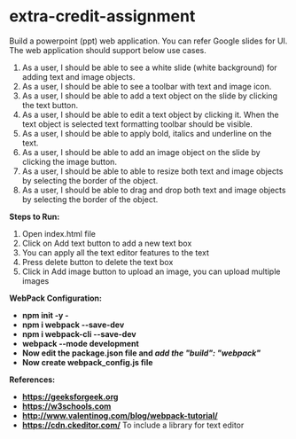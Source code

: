 # extra-credit-assignment
Build a powerpoint (ppt) web application. You can refer Google slides for UI. The web application should support below use cases.
1) As a user, I should be able to see a white slide (white background) for adding text and image objects.
2) As a user, I should be able to see a toolbar with text and image icon.
3) As a user, I should be able to add a text object on the slide by clicking the text button.
4) As a user, I should be able to edit a text object by clicking it. When the text object is selected text formatting toolbar should be visible.
5) As a user, I should be able to apply bold, italics and underline on the text.
6) As a user, I should be able to add an image object on the slide by clicking the image button.
7) As a user, I should be able to able to resize both text and image objects by selecting the border of the object.
8) As a user, I should be able to drag and drop both text and image objects by selecting the border of the object.

**Steps to Run:**
1. Open index.html file
2. Click on Add text button to add a new text box
3. You can apply all the text editor features to the text
4. Press delete button to delete the text box
5. Click in Add image button to upload an image, you can upload multiple images 

**WebPack Configuration:**
- **npm init -y -** 
- **npm i webpack --save-dev** 
- **npm i webpack-cli --save-dev** 
- **webpack --mode development** 
- **Now edit the package.json file and _add the "build": "webpack"_**
- **Now create webpack_config.js file**

**References:**

- **https://geeksforgeek.org**
- **https://w3schools.com**
- **http://www.valentinog.com/blog/webpack-tutorial/**
- **https://cdn.ckeditor.com/** To include a library for text editor


